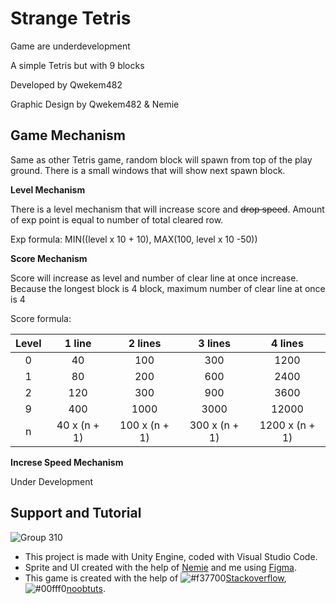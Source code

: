 
# Strange Tetris

Game are underdevelopment

A simple Tetris but with 9 blocks

Developed by Qwekem482

Graphic Design by Qwekem482 & Nemie


## Game Mechanism

Same as other Tetris game, random block will spawn from top of the play ground. There is a small windows that will show next spawn block.

**Level Mechanism**

There is a level mechanism that will increase score and ~~drop speed~~. Amount of exp point is equal to number of total cleared row.

Exp formula: MIN((level x 10 + 10), MAX(100, level x 10 -50))

**Score Mechanism**

Score will increase as level and number of clear line at once increase. Because the longest block is 4 block, maximum number of clear line at once is 4

Score formula:

|Level  |1 line      |2 lines      |3 lines      |4 lines       |
|:-----:|:----------:|:-----------:|:-----------:|:------------:|
|0      |40          |100          |300          |1200          |
|1      |80          |200          |600          |2400          |
|2      |120         |300          |900          |3600          |
|9      |400         |1000         |3000         |12000         |
|n      |40 x (n + 1)|100 x (n + 1)|300 x (n + 1)|1200 x (n + 1)|

**Increse Speed Mechanism**

Under Development
## Support and Tutorial

![Group 310](https://user-images.githubusercontent.com/80797630/229062282-eaad0b16-af8a-4aaa-8652-a4be474f380c.png)

 - This project is made with Unity Engine, coded with Visual Studio Code.
 - Sprite and UI created with the help of [Nemie](https://www.facebook.com/nemie1502 "Nemie") and me using [Figma](https://www.figma.com/ "Figma").
 - This game is created with the help of ![#f37700](https://placehold.co/15x15/f37700/f37700.png)[Stackoverflow](https://stackoverflow.com/ "Stackoverflow"), ![#00fff0](https://placehold.co/15x15/00fff0/00fff0.png)[noobtuts](https://noobtuts.com/unity/2d-arkanoid-game "noobtuts").
